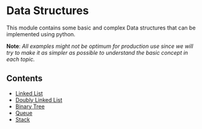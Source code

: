 # Data Structures

This module contains some basic and complex Data structures that can be
implemented using python.

**Note**:
_All examples might not be optimum for production use since we will try to_
_make it as simpler as possible to understand the basic concept in each topic._

## Contents

- [Linked List](linked_list.py)
- [Doubly Linked List](doubly_linked_list.py)
- [Binary Tree](binary_tree.py)
- [Queue](queue.py)
- [Stack](stack.py)
